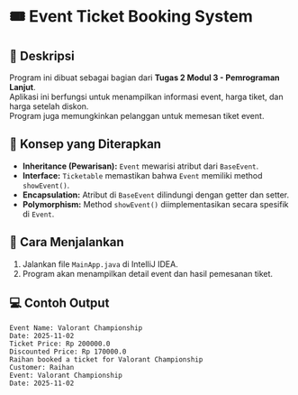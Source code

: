 # 🎟️ Event Ticket Booking System

## 📖 Deskripsi
Program ini dibuat sebagai bagian dari **Tugas 2 Modul 3 - Pemrograman Lanjut**.  
Aplikasi ini berfungsi untuk menampilkan informasi event, harga tiket, dan harga setelah diskon.  
Program juga memungkinkan pelanggan untuk memesan tiket event.

## 🧠 Konsep yang Diterapkan
- **Inheritance (Pewarisan):** `Event` mewarisi atribut dari `BaseEvent`.
- **Interface:** `Ticketable` memastikan bahwa `Event` memiliki method `showEvent()`.
- **Encapsulation:** Atribut di `BaseEvent` dilindungi dengan getter dan setter.
- **Polymorphism:** Method `showEvent()` diimplementasikan secara spesifik di `Event`.

## 🚀 Cara Menjalankan
1. Jalankan file `MainApp.java` di IntelliJ IDEA.
2. Program akan menampilkan detail event dan hasil pemesanan tiket.

## 💻 Contoh Output

````
Event Name: Valorant Championship 
Date: 2025-11-02
Ticket Price: Rp 200000.0
Discounted Price: Rp 170000.0
Raihan booked a ticket for Valorant Championship
Customer: Raihan
Event: Valorant Championship
Date: 2025-11-02